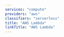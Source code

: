```yaml
---
services: "compute"
providers: "aws"
classifiers: "serverless"
title: "AWS Lambda"
linkTitle: "AWS Lambda"
---
```

